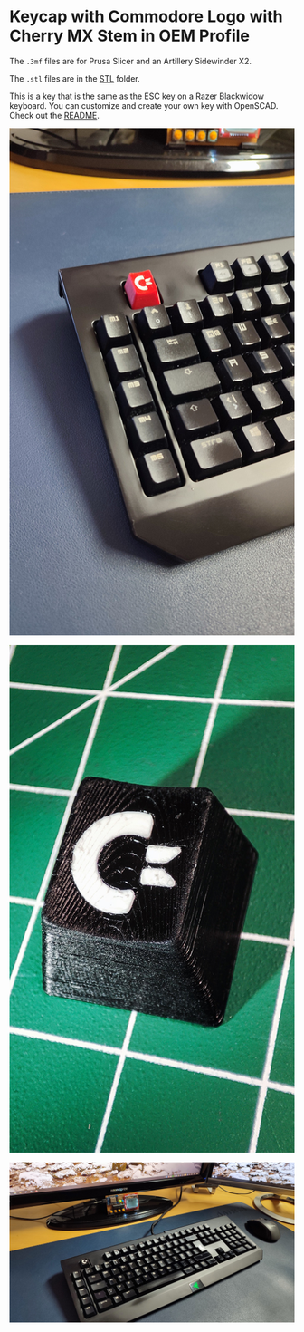 # Keycap with Commodore Logo with Cherry MX Stem in OEM Profile

The `.3mf` files are for Prusa Slicer and an Artillery Sidewinder X2.

The `.stl`  files are in the [STL](stl) folder.

This is a key that is the same as the ESC key on a Razer Blackwidow keyboard. You can customize and create your own key with OpenSCAD. Check out the [README](openscad/readme.md).

![Red Key](images/red_key.jpg)

![Black Key Closeup](images/black_key_closeup.jpg)

![Black Key](images/black_key.jpg)
